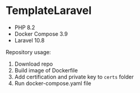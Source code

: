 # TemplateLaravel

- PHP 8.2
- Docker Compose 3.9
- Laravel 10.8

Repository usage:

 1. Download repo
 2. Build image of Dockerfile
 3. Add certification and private key to ```certs``` folder
 4. Run docker-compose.yaml file